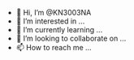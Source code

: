 - 👋 Hi, I’m @KN3003NA
- 👀 I’m interested in ...
- 🌱 I’m currently learning ...
- 💞️ I’m looking to collaborate on ...
- 📫 How to reach me ...

<!---
KN3003NA/KN3003NA is a ✨ special ✨ repository because its `README.md` (this file) appears on your GitHub profile.
You can click the Preview link to take a look at your changes.
--->
